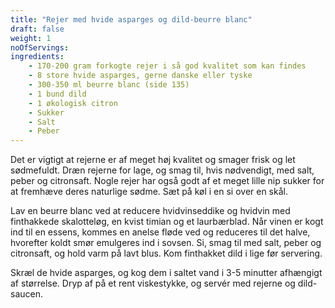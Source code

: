```yaml
---
title: "Rejer med hvide asparges og dild-beurre blanc"
draft: false
weight: 1
noOfServings: 
ingredients:
	- 170-200 gram forkogte rejer i så god kvalitet som kan findes
	- 8 store hvide asparges, gerne danske eller tyske
	- 300-350 ml beurre blanc (side 135)
	- 1 bund dild
	- 1 økologisk citron
	- Sukker
	- Salt
	- Peber
---
```


Det er vigtigt at rejerne er af meget høj kvalitet og smager frisk og
let sødmefuldt. Dræn rejerne for lage, og smag til, hvis nødvendigt, med
salt, peber og citronsaft. Nogle rejer har også godt af et meget lille
nip sukker for at fremhæve deres naturlige sødme. Sæt på køl i en si
over en skål.

Lav en beurre blanc ved at reducere hvidvinseddike og hvidvin med
finthakkede skalotteløg, en kvist timian og et laurbærblad. Når vinen er
kogt ind til en essens, kommes en anelse fløde ved og reduceres til det
halve, hvorefter koldt smør emulgeres ind i sovsen. Si, smag til med
salt, peber og citronsaft, og hold varm på lavt blus. Kom finthakket
dild i lige før servering.

Skræl de hvide asparges, og kog dem i saltet vand i 3-5 minutter
afhængigt af størrelse. Dryp af på et rent viskestykke, og servér med
rejerne og dild-saucen.

